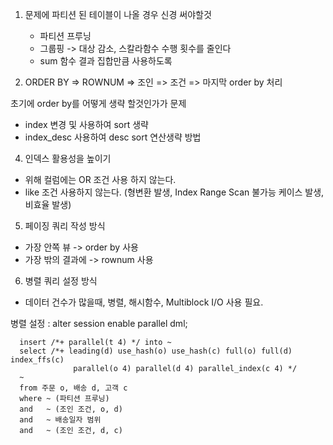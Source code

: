 1. 문제에 파티션 된 테이블이 나올 경우 신경 써야할것
   - 파티션 프루닝
   - 그룹핑 -> 대상 감소, 스칼라함수 수행 횟수를 줄인다
   - sum 함수 결과 집합만큼 사용하도록
  
2. ORDER BY => ROWNUM => 조인 => 조건 => 마지막 order by 처리

초기에 order by를 어떻게 생략 할것인가가 문제
  - index 변경 및 사용하여 sort 생략
  - index_desc 사용하여 desc sort 연산생략 방법

4. 인덱스 활용성을 높이기
  - 위해 컬럼에는 OR 조건 사용 하지 않는다.
  - like 조건 사용하지 않는다. (형변환 발생, Index Range Scan 불가능 케이스 발생, 비효율 발생)

5. 페이징 쿼리 작성 방식
  - 가장 안쪽 뷰 -> order by 사용
  - 가장 밖의 결과에 -> rownum 사용

6. 병렬 쿼리 설정 방식
  - 데이터 건수가 많을때, 병렬, 해시함수, Multiblock I/O 사용 필요.

  병렬 설정 : alter session enable parallel dml;
```
  insert /*+ parallel(t 4) */ into ~
  select /*+ leading(d) use_hash(o) use_hash(c) full(o) full(d) index_ffs(c)
              parallel(o 4) parallel(d 4) parallel_index(c 4) */
  ~
  from 주문 o, 배송 d, 고객 c
  where ~ (파티션 프루닝)
  and   ~ (조인 조건, o, d)
  and   ~ 배송일자 범위
  and   ~ (조인 조건, d, c)
```
